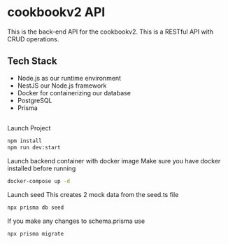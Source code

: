 # cookbookv2 API
This is the back-end API for the cookbookv2. This is a RESTful API with CRUD operations.

## Tech Stack
- Node.js as our runtime environment
- NestJS our Node.js framework
- Docker for containerizing our database
- PostgreSQL
- Prisma

##
Launch Project
```bash
npm install
npm run dev:start
```
Launch backend container with docker image
Make sure you have docker installed before running
```bash
docker-compose up -d
```
Launch seed
This creates 2 mock data from the seed.ts file
```bash
npx prisma db seed
```
If you make any changes to schema.prisma use
```bash
npx prisma migrate
```
